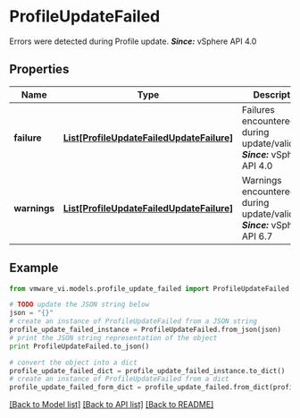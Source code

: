 # ProfileUpdateFailed

Errors were detected during Profile update.  ***Since:*** vSphere API 4.0 

## Properties
Name | Type | Description | Notes
------------ | ------------- | ------------- | -------------
**failure** | [**List[ProfileUpdateFailedUpdateFailure]**](ProfileUpdateFailedUpdateFailure.md) | Failures encountered during update/validation  ***Since:*** vSphere API 4.0  | 
**warnings** | [**List[ProfileUpdateFailedUpdateFailure]**](ProfileUpdateFailedUpdateFailure.md) | Warnings encountered during update/validation  ***Since:*** vSphere API 6.7  | [optional] 

## Example

```python
from vmware_vi.models.profile_update_failed import ProfileUpdateFailed

# TODO update the JSON string below
json = "{}"
# create an instance of ProfileUpdateFailed from a JSON string
profile_update_failed_instance = ProfileUpdateFailed.from_json(json)
# print the JSON string representation of the object
print ProfileUpdateFailed.to_json()

# convert the object into a dict
profile_update_failed_dict = profile_update_failed_instance.to_dict()
# create an instance of ProfileUpdateFailed from a dict
profile_update_failed_form_dict = profile_update_failed.from_dict(profile_update_failed_dict)
```
[[Back to Model list]](../README.md#documentation-for-models) [[Back to API list]](../README.md#documentation-for-api-endpoints) [[Back to README]](../README.md)



